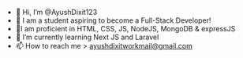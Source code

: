 - 👋 Hi, I’m @AyushDixit123
- 👀 I am a student aspiring to become a Full-Stack Developer!
- 🔭I am proficient in HTML, CSS, JS, NodeJS, MongoDB & expressJS
- 🌱 I’m currently learning Next JS and Laravel
- 📫 How to reach me > ayushdixitworkmail@gmail.com


<!---
AyushDixit123/AyushDixit123 is a ✨ special ✨ repository because its `README.md` (this file) appears on your GitHub profile.
You can click the Preview link to take a look at your changes.
--->
